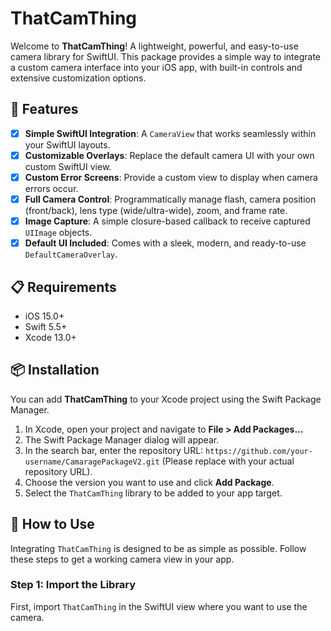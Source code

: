 # ThatCamThing

Welcome to **ThatCamThing**! A lightweight, powerful, and easy-to-use camera library for SwiftUI. This package provides a simple way to integrate a custom camera interface into your iOS app, with built-in controls and extensive customization options.

## 📸 Features

- [x] **Simple SwiftUI Integration**: A `CameraView` that works seamlessly within your SwiftUI layouts.
- [x] **Customizable Overlays**: Replace the default camera UI with your own custom SwiftUI view.
- [x] **Custom Error Screens**: Provide a custom view to display when camera errors occur.
- [x] **Full Camera Control**: Programmatically manage flash, camera position (front/back), lens type (wide/ultra-wide), zoom, and frame rate.
- [x] **Image Capture**: A simple closure-based callback to receive captured `UIImage` objects.
- [x] **Default UI Included**: Comes with a sleek, modern, and ready-to-use `DefaultCameraOverlay`.

## 📋 Requirements

- iOS 15.0+
- Swift 5.5+
- Xcode 13.0+

## 📦 Installation

You can add **ThatCamThing** to your Xcode project using the Swift Package Manager.

1.  In Xcode, open your project and navigate to **File > Add Packages...**
2.  The Swift Package Manager dialog will appear.
3.  In the search bar, enter the repository URL: `https://github.com/your-username/CamaragePackageV2.git` (Please replace with your actual repository URL).
4.  Choose the version you want to use and click **Add Package**.
5.  Select the `ThatCamThing` library to be added to your app target.

## 🚀 How to Use

Integrating `ThatCamThing` is designed to be as simple as possible. Follow these steps to get a working camera view in your app.

### Step 1: Import the Library
First, import `ThatCamThing` in the SwiftUI view where you want to use the camera.